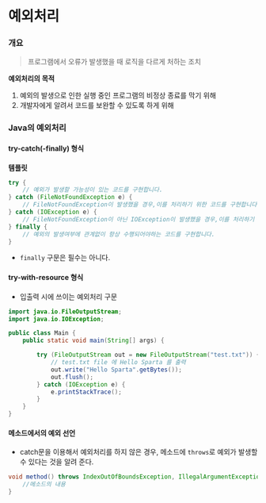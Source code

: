# 예외처리

### 개요

> 프로그램에서 오류가 발생했을 때 로직을 다르게 처하는 조치

**예외처리의 목적**

1. 예외의 발생으로 인한 실행 중인 프로그램의 비정상 종료를 막기 위해
2. 개발자에게 알려서 코드를 보완할 수 있도록 하게 위해

### Java의 예외처리

#### try-catch(-finally) 형식

**템플릿**

```java
try {
    // 예외가 발생할 가능성이 있는 코드를 구현합니다.
} catch (FileNotFoundException e) {
    // FileNotFoundException이 발생했을 경우,이를 처리하기 위한 코드를 구현합니다.
} catch (IOException e) {
    // FileNotFoundException이 아닌 IOException이 발생했을 경우,이를 처리하기 위한 코드를 구현합니다.
} finally {
    // 예외의 발생여부에 관계없이 항상 수행되어야하는 코드를 구현합니다.
}
```

- `finally` 구문은 필수는 아니다.

#### try-with-resource 형식

- 입출력 시에 쓰이는 예외처리 구문

```java
import java.io.FileOutputStream;
import java.io.IOException;

public class Main {
    public static void main(String[] args) {

        try (FileOutputStream out = new FileOutputStream("test.txt")) {
            // test.txt file 에 Hello Sparta 를 출력
            out.write("Hello Sparta".getBytes());
            out.flush();
        } catch (IOException e) {
            e.printStackTrace();
        }
    }
}
```

#### 메소드에서의 예외 선언

- catch문을 이용해서 예외처리를 하지 않은 경우, 메소드에 `throws`로 예외가 발생할 수 있다는 것을 알려 준다.

```java
void method() throws IndexOutOfBoundsException, IllegalArgumentException {
    //메소드의 내용
}
```

